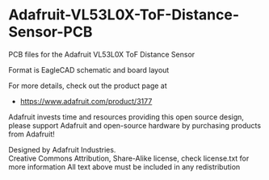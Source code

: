 # Adafruit-VL53L0X-ToF-Distance-Sensor-PCB
PCB files for the Adafruit VL53L0X ToF Distance Sensor

Format is EagleCAD schematic and board layout

For more details, check out the product page at

  * https://www.adafruit.com/product/3177

Adafruit invests time and resources providing this open source design, 
please support Adafruit and open-source hardware by purchasing 
products from Adafruit!

Designed by Adafruit Industries.  
Creative Commons Attribution, Share-Alike license, check license.txt for more information
All text above must be included in any redistribution